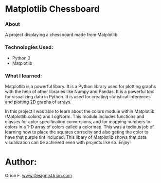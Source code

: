 # Matplotlib Chessboard

### About 
A project displaying a chessboard made from Matplotlib

### Technologies Used:
- Python 3
- Matplotlib

### What I learned:

Matplotlib is a powerful libary. It is a Python library used for plotting graphs with the help of other libraries like Numpy and Pandas. It is a powerful tool for visualizing data in Python. It is used for creating statistical inferences and plotting 2D graphs of arrays.

In this project I was able to learn about the colors module within Matplotlib. (Matplotlib.colors) and LogNorm. This module includes functions and classes for color specification conversions, and for mapping numbers to colors in a 1-D array of colors called a colormap. This was a tedious job of learning how to place the squares correclty and also geting the color to have that purple tint included. This libary of Matplotlib shows that data visualization can be achieved even with projects like so. Enjoy!


# Author: 
Orion F.
www.DesignIsOrion.com


